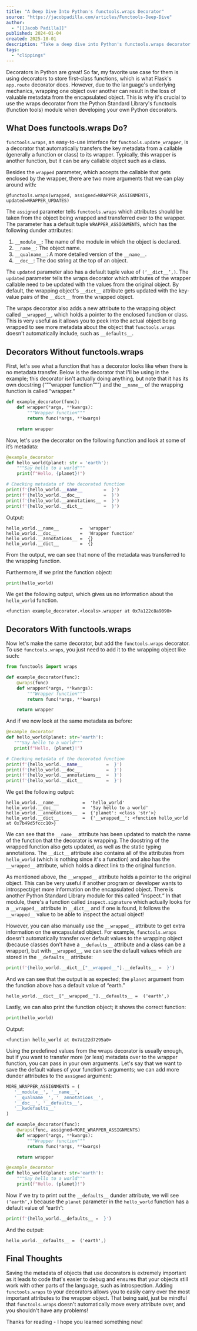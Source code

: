 ```yaml
---
title: "A Deep Dive Into Python's functools.wraps Decorator"
source: "https://jacobpadilla.com/articles/Functools-Deep-Dive"
author:
  - "[[Jacob Padilla]]"
published: 2024-01-04
created: 2025-10-01
description: "Take a deep dive into Python's functools.wraps decorator to learn how it maintains metadata in your code. A concise guide to effective decorator use."
tags:
  - "clippings"
---
```

Decorators in Python are great! So far, my favorite use case for them is using decorators to store first-class functions, which is what Flask's `app.route` decorator does. However, due to the language's underlying mechanics, wrapping one object over another can result in the loss of valuable metadata from the encapsulated object. This is why it's crucial to use the wraps decorator from the Python Standard Library's functools (function tools) module when developing your own Python decorators.

## What Does functools.wraps Do?

`functools.wraps`, an easy-to-use interface for `functools.update_wrapper`, is a decorator that automatically transfers the key metadata from a callable (generally a function or class) to its wrapper. Typically, this wrapper is another function, but it can be any callable object such as a class.

Besides the `wrapped` parameter, which accepts the callable that gets enclosed by the wrapper, there are two more arguments that we can play around with:

```
@functools.wraps(wrapped, assigned=WRAPPER_ASSIGNMENTS, updated=WRAPPER_UPDATES)
```

The `assigned` parameter tells `functools.wraps` which attributes should be taken from the object being wrapped and transferred over to the wrapper. The parameter has a default tuple `WRAPPER_ASSIGNMENTS`, which has the following dunder attributes:

1. `__module__`**:** The name of the module in which the object is declared.
2. `__name__`: The object name.
3. `__qualname__`: A more detailed version of the `__name__`.
4. `__doc__`: The doc string at the top of an object.

The `updated` parameter also has a default tuple value of `(‘__dict__’,)`. The `updated` parameter tells the wraps decorator which attributes of the wrapper callable need to be updated with the values from the original object. By default, the wrapping object's `__dict__` attribute gets updated with the key-value pairs of the `__dict__` from the wrapped object.

The wraps decorator also adds a new attribute to the wrapping object called `__wrapped__`, which holds a pointer to the enclosed function or class. This is very useful as it allows you to peek into the actual object being wrapped to see more metadata about the object that `functools.wraps` doesn't automatically include, such as `__defaults__`.

## Decorators Without functools.wraps

First, let's see what a function that has a decorator looks like when there is no metadata transfer. Below is the decorator that I'll be using in the example; this decorator isn't actually doing anything, but note that it has its own docstring (“““wrapper function”“”) and the `__name__` of the wrapping function is called “wrapper.“

```python
def example_decorator(func):
    def wrapper(*args, **kwargs):
        """Wrapper function"""
        return func(*args, **kwargs)

    return wrapper
```

Now, let's use the decorator on the following function and look at some of it’s metadata:

```python
@example_decorator
def hello_world(planet: str = 'earth'):
    """Say hello to a world"""
    print(f"Hello, {planet}!")

# Checking metadata of the decorated function
print(f'{hello_world.__name__        =  }')
print(f'{hello_world.__doc__         =  }')
print(f'{hello_world.__annotations__ =  }')
print(f'{hello_world.__dict__        =  }')
```

Output:

```
hello_world.__name__        =  'wrapper'
hello_world.__doc__         =  'Wrapper function'
hello_world.__annotations__ =  {}
hello_world.__dict__        =  {}
```

From the output, we can see that none of the metadata was transferred to the wrapping function.

Furthermore, if we print the function object:

```python
print(hello_world)
```

We get the following output, which gives us no information about the `hello_world` function.

```
<function example_decorator.<locals>.wrapper at 0x7a122c8a9090>
```

## Decorators With functools.wraps

Now let's make the same decorator, but add the `functools.wraps` decorator. To use `functools.wraps`, you just need to add it to the wrapping object like such:

```python
from functools import wraps

def example_decorator(func):
    @wraps(func)
    def wrapper(*args, **kwargs):
        """Wrapper function"""
        return func(*args, **kwargs)

    return wrapper
```

And if we now look at the same metadata as before:

```python
@example_decorator
def hello_world(planet: str='earth'):
   """Say hello to a world"""
   print(f"Hello, {planet}!")

# Checking metadata of the decorated function
print(f'{hello_world.__name__         =  }')
print(f'{hello_world.__doc__          =  }')
print(f'{hello_world.__annotations__  =  }')
print(f'{hello_world.__dict__         =  }')
```

We get the following output:

```
hello_world.__name__         =  'hello_world'
hello_world.__doc__          =  'Say hello to a world'
hello_world.__annotations__  =  {'planet': <class 'str'>}
hello_world.__dict__         =  {'__wrapped__': <function hello_world at 0x7b49d5fccc10>}
```

We can see that the `__name__` attribute has been updated to match the name of the function that the decorator is wrapping. The docstring of the wrapped function also gets updated, as well as the static typing annotations. The `__dict__` attribute also contains all of the attributes from `hello_world` (which is nothing since it's a function) and also has the `__wrapped__` attribute, which holds a direct link to the original function.

As mentioned above, the `__wrapped__` attribute holds a pointer to the original object. This can be very useful if another program or developer wants to introspect/get more information on the encapsulated object. There is another Python Standard Library module for this called “inspect.“ In that module, there's a function called `inspect.signature` which actually looks for a `__wrapped__` attribute in `__dict__` and if one is found, it follows the `__wrapped__` value to be able to inspect the actual object!

However, you can also manually use the `__wrapped__` attribute to get extra information on the encapsulated object. For example, `functools.wraps` doesn't automatically transfer over default values to the wrapping object (because classes don’t have a `__defaults__` attribute and a class can be a wrapper), but with `__wrapped__`, we can see the default values which are stored in the `__defaults__` attribute:

```python
print(f'{hello_world.__dict__["__wrapped__"].__defaults__ =  }')
```

And we can see that the output is as expected; the `planet` argument from the function above has a default value of “earth.”

```
hello_world.__dict__["__wrapped__"].__defaults__ =  ('earth',)
```

Lastly, we can also print the function object; it shows the correct function:

```python
print(hello_world)
```

Output:

```
<function hello_world at 0x7a122d7295a0>
```

Using the predefined values from the wraps decorator is usually enough, but if you want to transfer more (or less) metadata over to the wrapper function, you can pass in your own arguments. Let's say that we want to save the default values of your function's arguments; we can add more dunder attributes to the `assigned` argument:

```python
MORE_WRAPPER_ASSIGNMENTS = (
   '__module__', '__name__',
   '__qualname__', '__annotations__',
   '__doc__', '__defaults__',
   '__kwdefaults__'
)

def example_decorator(func):
    @wraps(func, assigned=MORE_WRAPPER_ASSIGNMENTS)
    def wrapper(*args, **kwargs):
        """Wrapper function"""
        return func(*args, **kwargs)

    return wrapper

@example_decorator
def hello_world(planet: str='earth'):
    """Say hello to a world"""
    print(f"Hello, {planet}!")
```

Now if we try to print out the `__defaults__` dunder attribute, we will see `(‘earth’,)` because the `planet` parameter in the `hello_world` function has a default value of “earth”:

```python
print(f'{hello_world.__defaults__ =  }')
```

And the output:

```
hello_world.__defaults__ =  ('earth',)
```

## Final Thoughts

Saving the metadata of objects that use decorators is extremely important as it leads to code that's easier to debug and ensures that your objects still work with other parts of the language, such as introspection. Adding `functools.wraps` to your decorators allows you to easily carry over the most important attributes to the wrapper object. That being said, just be mindful that `functools.wraps` doesn't automatically move every attribute over, and you shouldn't have any problems!

Thanks for reading - I hope you learned something new!